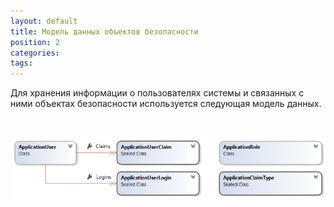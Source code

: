 ```yaml
---
layout: default
title: Модель данных объектов безопасности
position: 2
categories: 
tags: 
---
```


Для хранения информации о пользователях системы и связанных с ними объектах безопасности используется следующая модель данных.

  

![](SecurityModel.png)

   



 

 

